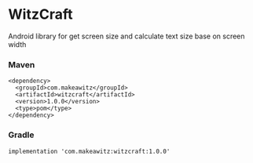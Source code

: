 # WitzCraft
Android library for get screen size and calculate text size base on screen width

### Maven
```
<dependency>
  <groupId>com.makeawitz</groupId>
  <artifactId>witzcraft</artifactId>
  <version>1.0.0</version>
  <type>pom</type>
</dependency>
```

### Gradle
```
implementation 'com.makeawitz:witzcraft:1.0.0'
```
